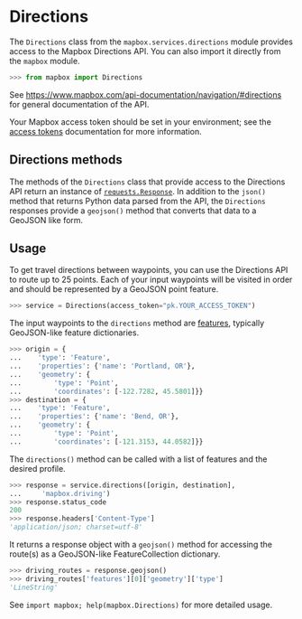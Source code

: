 # Directions

The `Directions` class from the `mapbox.services.directions` module provides
access to the Mapbox Directions API. You can also import it directly from the
`mapbox` module.

```python
>>> from mapbox import Directions

```

See https://www.mapbox.com/api-documentation/navigation/#directions for general documentation
of the API.

Your Mapbox access token should be set in your environment; see the [access
tokens](access_tokens.md) documentation for more information.

## Directions methods

The methods of the `Directions` class that provide access to the Directions API
return an instance of
[`requests.Response`](http://docs.python-requests.org/en/latest/api/#requests.Response).
In addition to the `json()` method that returns Python data parsed from the
API, the `Directions` responses provide a `geojson()` method that converts that
data to a GeoJSON like form.

## Usage

To get travel directions between waypoints, you can use the Directions API to
route up to 25 points.  Each of your input waypoints will be visited in order
and should be represented by a GeoJSON point feature.

```python
>>> service = Directions(access_token="pk.YOUR_ACCESS_TOKEN")

```

The input waypoints to the `directions` method are
[features](input_features.md), typically GeoJSON-like feature dictionaries.

```python
>>> origin = {
...    'type': 'Feature',
...    'properties': {'name': 'Portland, OR'},
...    'geometry': {
...        'type': 'Point',
...        'coordinates': [-122.7282, 45.5801]}}
>>> destination = {
...    'type': 'Feature',
...    'properties': {'name': 'Bend, OR'},
...    'geometry': {
...        'type': 'Point',
...        'coordinates': [-121.3153, 44.0582]}}

```

The `directions()` method can be called with a list of features and the desired
profile.

```python
>>> response = service.directions([origin, destination],
...     'mapbox.driving')
>>> response.status_code
200
>>> response.headers['Content-Type']
'application/json; charset=utf-8'

```

It returns a response object with a `geojson()` method for accessing the
route(s) as a GeoJSON-like FeatureCollection dictionary.

```python
>>> driving_routes = response.geojson()
>>> driving_routes['features'][0]['geometry']['type']
'LineString'

```

See ``import mapbox; help(mapbox.Directions)`` for more detailed usage.
